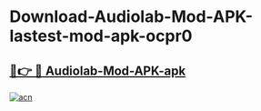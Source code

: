 # Download-Audiolab-Mod-APK-lastest-mod-apk-ocpr0

<h2><a href="https://apkcomod.com?title=Audiolab-Mod-APK">🔗👉 🔴 Audiolab-Mod-APK-apk </a></h2>

[![acn](https://github.com/user-attachments/assets/0f9c940e-d8b0-45ae-aac7-cd30a18b3e1c)](https://apkcomod.com?title=Audiolab-Mod-APK)
